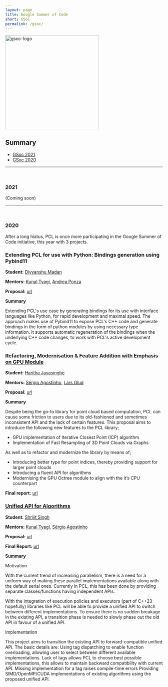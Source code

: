 ```yaml
---
layout: page
title: Google Summer of Code
short: GSoC
permalink: /gsoc/
---
```


<img src="{{ '/assets/images/gsoc-2020/gsoc-logo.svg' | relative_url }}" alt="gsoc-logo" width="300" class="center" />

## Summary

- [GSoc 2021](#2021)
- [GSoc 2020](#2020)
<hr class="light-gray">
<br>

### 2021

(Coming soon)

<hr class="light-gray">
<br>

### 2020

After a long hiatus, PCL is once more participating in the Google Summer of Code initiative, this year with 3 projects. 

### Extending PCL for use with Python: Bindings generation using Pybind11

**Student:** [Divyanshu Madan][divyanshu]

**Mentors:** [Kunal Tyagi][kunal], [Andrea Ponza][aponza]

**Proposal:** [url](/assets/pdf/gsoc-2020/proposal-bindings.pdf)

**Summary**

Extending PCL's use case by generating bindings for its use with interface languages like Python, for rapid development and maximal speed. The approach makes use of Pybind11 to expose PCL's C++ code and generate bindings in the form of python modules by using necessary type information. It supports automatic regeneration of the bindings when the underlying C++ code changes, to work with PCL's active development cycle.

### [Refactoring, Modernisation & Feature Addition with Emphasis on GPU Module](/gsoc/gsoc-2020/gpu)

**Student:** [Haritha Jayasinghe][haritha]

**Mentors:** [Sérgio Agostinho][sergio], [Lars Glud][lars]

**Proposal:** [url](/assets/pdf/gsoc-2020/proposal-gpu.pdf)

**Summary**

Despite being the go-to library for point cloud based computation, PCL can cause some friction to users due to its old-fashioned and sometimes inconsistent API and the lack of certain features. This proposal aims to introduce the following new features to the PCL library;
* GPU implementation of Iterative Closest Point (ICP) algorithm
* Implementation of Fast Resampling of 3D Point Clouds via Graphs

As well as to refactor and modernize the library by means of;
* Introducing better type for point indices, thereby providing support for larger point clouds
* Introducing a fluent API for algorithms
* Modernising the GPU Octree module to align with the it’s CPU counterpart

**Final report:** [url](/gsoc/gsoc-2020/gpu)

### [Unified API for Algorithms](/gsoc/gsoc-2020/executors)

**Student:** [Shrijit Singh][shrijit]

**Mentors:** [Kunal Tyagi][kunal], [Sérgio Agostinho][sergio]

**Proposal:** [url](/assets/pdf/gsoc-2020/proposal-executor.pdf)

**Final Report:** [url](/gsoc/gsoc-2020/executors)

**Summary**

Motivation

With the current trend of increasing parallelism, there is a need for a uniform way of making these parallel implementations available along with the default serial ones. Currently in PCL, this has been done by providing separate classes/functions having independent APIs.

With the integration of execution policies and executors (part of C++23 hopefully) libraries like PCL will be able to provide a unified API to switch between different implementations. To ensure there is no sudden breakage in the existing API, a transition phase is needed to slowly phase out the old API in favour of a unified API.

Implementation

This project aims to transition the existing API to forward-compatible unified API. The basic details are: Using tag dispatching to enable function overloading, allowing user to select between different available implementations. Lack of tags allows PCL to choose best possible implementations, this allows to maintain backward compatibility with current API. Missing implementation for a tag raises compile-time errors Providing SIMD/OpenMP/CUDA implementations of existing algorithms using the proposed unified API.


[divyanshu]: https://github.com/divmadan
[haritha]: https://github.com/haritha-j
[shrijit]: https://github.com/shrijitsingh99

[aponza]: https://github.com/aPonza
[kunal]: https://github.com/kunaltyagi
[sergio]: https://github.com/SergioRAgostinho
[lars]: https://github.com/larshg
